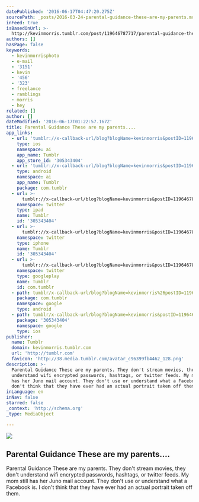 ```yaml
---
datePublished: '2016-06-17T04:47:20.275Z'
sourcePath: _posts/2016-03-24-parental-guidance-these-are-my-parents.md
inFeed: true
isBasedOnUrl: >-
  http://kevinmorris.tumblr.com/post/119646787717/parental-guidance-these-are-my-parents-they-dont
authors: []
hasPage: false
keywords:
  - kevinmorrisphoto
  - e-mail
  - '3151'
  - kevin
  - '456'
  - '323'
  - freelance
  - ramblings
  - morris
  - hey
related: []
author: []
dateModified: '2016-06-17T01:22:57.167Z'
title: Parental Guidance These are my parents....
app_links:
  - url: 'tumblr://x-callback-url/blog?blogName=kevinmorris&postID=119646787717'
    type: ios
    namespace: ai
    app_name: Tumblr
    app_store_id: '305343404'
  - url: 'tumblr://x-callback-url/blog?blogName=kevinmorris&postID=119646787717'
    type: android
    namespace: ai
    app_name: Tumblr
    package: com.tumblr
  - url: >-
      tumblr://x-callback-url/blog?blogName=kevinmorris&postID=119646787717&referrer=twitter-cards
    namespace: twitter
    type: ipad
    name: Tumblr
    id: '305343404'
  - url: >-
      tumblr://x-callback-url/blog?blogName=kevinmorris&postID=119646787717&referrer=twitter-cards
    namespace: twitter
    type: iphone
    name: Tumblr
    id: '305343404'
  - url: >-
      tumblr://x-callback-url/blog?blogName=kevinmorris&postID=119646787717&referrer=twitter-cards
    namespace: twitter
    type: googleplay
    name: Tumblr
    id: com.tumblr
  - path: tumblr/x-callback-url/blog?blogName=kevinmorris%26postID=119646787717
    package: com.tumblr
    namespace: google
    type: android
  - path: tumblr/x-callback-url/blog?blogName=kevinmorris&postID=119646787717
    package: '305343404'
    namespace: google
    type: ios
publisher:
  name: Tumblr
  domain: kevinmorris.tumblr.com
  url: 'http://tumblr.com'
  favicon: 'http://38.media.tumblr.com/avatar_c96399fb4462_128.png'
description: >-
  Parental Guidance These are my parents. They don't stream movies, they don't
  understand wifi encrypted passwords, hashtags, or twitter feeds. My mom still
  has her Juno mail account. They don't use or understand what a Facebook is. I
  don't think that they have ever had an actual portrait taken off them.
inLanguage: en
inNav: false
starred: false
_context: 'http://schema.org'
_type: MediaObject

---
```

<article style=""><img src="https://s3-us-west-2.amazonaws.com/the-grid-img/p/254fd909bb6d2482d8fab35f9e9e9c9cd5f1954f.jpg" /><h1>Parental Guidance These are my parents....</h1><p>Parental Guidance These are my parents. They don't stream movies, they don't understand wifi encrypted passwords, hashtags, or twitter feeds. My mom still has her Juno mail account. They don't use or understand what a Facebook is. I don't think that they have ever had an actual portrait taken off them.</p></article>